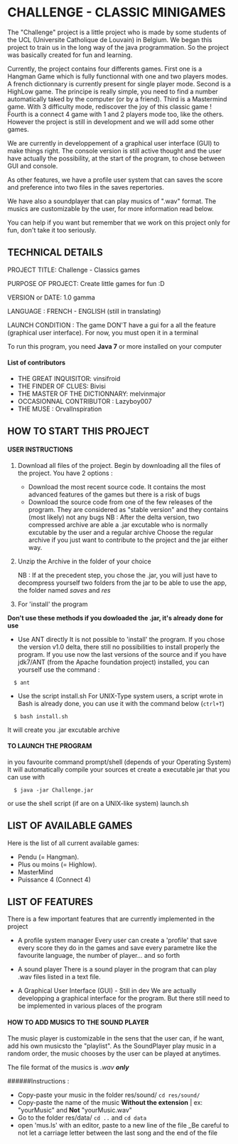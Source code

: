 
# CHALLENGE - CLASSIC MINIGAMES


The "Challenge" project is a little project who is made by some students
of the UCL (Universite Catholique de Louvain) in Belgium. We began this 
project to train us in the long way of the java programmation. 
So the project was basically created for fun and learning.

Currently, the project contains four differents games.
First one is a Hangman Game which is fully functionnal with one and 
two players modes. A french dictionnary is currently present for single
player mode.
Second is a HighLow game. The principe is really simple, you need to find
a number automatically taked by the computer (or by a friend).
Third is a Mastermind game. With 3 difficulty mode, rediscover the joy
of this classic game !
Fourth is a connect 4 game with 1 and 2 players mode too, like the others.
However the project is still in development and we will add some other games.

We are currently in developpement of a graphical user interface (GUI) to make
things right. The console version is still active thought and the user have actually
the possibility, at the start of the program, to chose between GUI and console.

As other features, we have a profile user system that can saves the score and
preference into two files in the saves repertories.

We have also a soundplayer that can play musics of ".wav" format.
The musics are customizable by the user, for more information read below.

You can help if you want but remember that we work on this project only
for fun, don't take it too seriously.

## TECHNICAL DETAILS

PROJECT TITLE: Challenge - Classics games

PURPOSE OF PROJECT: Create little games for fun :D

VERSION or DATE: 1.0 gamma

LANGUAGE : FRENCH - ENGLISH (still in translating)

LAUNCH CONDITION : The game DON'T have a gui for a all the feature (graphical user interface).
                   For now, you must open it in a terminal
                   
To run this program, you need **Java 7** or more installed on your computer
                   
#### List of contributors

* THE GREAT INQUISITOR: vinsifroid
* THE FINDER OF CLUES: Bivisi
* THE MASTER OF THE DICTIONNARY: melvinmajor
* OCCASIONNAL CONTRIBUTOR : Lazyboy007
* THE MUSE : OrvalInspiration

## HOW TO START THIS PROJECT

#### USER INSTRUCTIONS
1. Download all files of the project.
   Begin by downloading all the files of the project. 
   You have 2 options :
    - Download the most recent source code. 
      It contains the most advanced features of the games but 
      there is a risk of bugs
    - Download the source code from one of the few releases of the program. 
      They are considered as "stable version" 
      and they contains (most likely) not any bugs
      NB : After the delta version, two compressed archive are able
           a .jar excutable who is normally excutable by the user
           and a regular archive
           Choose the regular archive if you just want to contribute to the project and
           the jar either way.
2. Unzip the Archive in the folder of your choice
    
    NB : If at the precedent step, you chose the .jar, you will just have to decompress yourself two folders
         from the jar to be able to use the app, the folder named *saves* and *res*
  
3. For 'install' the program

**Don't use these methods if you dowloaded the .jar, it's already done for use**

- Use ANT directly
It is not possible to 'install' the program. If you chose the version v1.0 delta,
there still no possibilities to install properly the program.
If you use now the last versions of the source and if you have jdk7/ANT (from the Apache foundation project) installed,
you can yourself use the command :
```shell
  $ ant
```
- Use the script install.sh
For UNIX-Type system users, a script wrote in Bash is already done, you can use it with the command below (`ctrl+T`)
```shell
  $ bash install.sh
```
It will create you .jar excutable archive

#### TO LAUNCH THE PROGRAM

in you favourite command prompt/shell (depends of your Operating System)
It will automatically compile your sources et create a executable jar that
you can use with
```shell
  $ java -jar Challenge.jar
```
or use the shell script (if are on a UNIX-like system) launch.sh

## LIST OF AVAILABLE GAMES

Here is the list of all current available games:
* Pendu (= Hangman).
* Plus ou moins (= Highlow).
* MasterMind
* Puissance 4 (Connect 4)

## LIST OF FEATURES

There is a few important features that are currently implemented in the project

- A profile system manager
Every user can create a 'profile' that save every score they do in the games and
save every parametre like the favourite language, the number of player... 
and so forth

- A sound player
There is a sound player in the program that can play .wav files listed
in a text file.

- A Graphical User Interface (GUI) - Still in dev
We are actually developping a graphical interface for the program. But there still
need to be implemented in various places of the program

#### HOW TO ADD MUSICS TO THE SOUND PLAYER

The music player is customizable in the sens that the user can, if he want, add his own musicsto the "playlist". 
As the SoundPlayer play music in a random order, the music chooses by the user can be played at anytimes.

The file format of the musics is _.wav **only**_

######Instructions :
- Copy-paste your music in the folder res/sound/ `cd res/sound/`
- Copy-paste the name of the music **Without the extension** 
  | ex: "yourMusic" and **Not** "yourMusic.wav"
- Go to the folder res/data/ `cd ..` and `cd data`
- open 'mus.ls' with an editor, paste to a new line of the file   _Be careful to not let a carriage letter between the last      song and the end of the file
